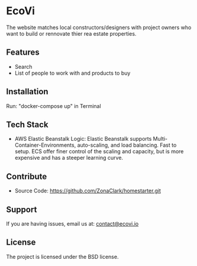 # EcoVi

The website matches local constructors/designers with project owners who want to build or rennovate thier rea estate properties.

Features
------------

- Search
- List of people to work with and products to buy

Installation
------------

Run: "docker-compose up" in Terminal

Tech Stack
------------
- AWS Elastic Beanstalk
Logic: Elastic Beanstalk supports Multi-Container-Environments, auto-scaling, and load balancing. Fast to setup. ECS offer finer control of the scaling and capacity, but is more expensive and has a steeper learning curve.


Contribute
------------

- Source Code: https://github.com/ZonaClark/homestarter.git

Support
------------

If you are having issues, email us at: contact@ecovi.io

License
------------

The project is licensed under the BSD license.
